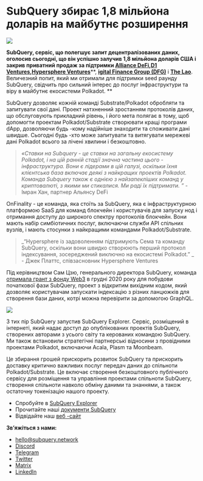 # SubQuery збирає 1,8 мільйона доларів на майбутнє розширення

![](https://miro.medium.com/max/1400/0*CrM8-LKRt3slWAsN)

**SubQuery, сервіс, що полегшує запит децентралізованих даних, оголосив сьогодні, що він успішно залучив 1,8 мільйона доларів США і закрив приватний продаж за підтримки **[**Alliance DeFi**](https://defialliance.co/)**,**[**D1 Ventures**](https://d1.ventures/)**,**[**Hypersphere Ventures**](https://hypersphere.ventures/)**, **[**igital Finance Group (DFG)**](https://www.dfg.group/)** і **[**The Lao**](https://www.thelao.io/)**. Величезний попит, який ми отримали для підтримки seed раунду SubQuery, свідчить про сильний інтерес до послуг інфраструктури та віру в майбутнє екосистеми Polkadot. **

SubQuery дозволяє кожній команді Substrate/Polkadot обробляти та запитувати свої дані. Проект натхненний зростанням протоколів даних, що обслуговують прикладний рівень, і його мета полягає в тому, щоб допомогти проектам Polkadot/Substrate створювати кращі програми dApp, дозволяючи будь -кому надійніше знаходити та споживати дані швидше. Сьогодні будь -хто може запитувати та витягувати мережеві дані Polkadot всього за лічені хвилини і безкоштовно.

> _«Ставки на Subquery - це ставки на загальну екосистему Polkadot, і на цій ранній стадії значна частина цього - інфраструктура. Вони є лідерами в цій галузі, оскільки їхня клієнтська база включає деякі з найкращих проектів Polkadot. Команда Subquery також є однією з найзапекліших команд у криптовалюті, з якими ми стикалися. Ми раді їх підтримати. ”_ - Імран Хан, партнер Альянсу DeFi

OnFinality - це команда, яка стоїть за SubQuery, яка є інфраструктурною платформою SaaS для команд блокчейн і користувачів для запуску нод і отримання доступу до широкого спектру протоколів блокчейн. Вони мають набір симбіотичних послуг, включаючи служби API спільних вузлів, і мають стосунки з найкращими командами Polkadot/Substrate.

> _“Hypersphere із задоволенням підтримують Сема та команду SubQuery, оскільки вони швидко створюють перший протокол індексування, зосереджений виключно на екосистемі Polkadot.” _ - Джек Платтс, співзасновник Hypersphere Ventures

Під керівництвом Сам Цзю, генерального директора SubQuery, команда [отримала грант з фонду Web3](https://subquery.medium.com/subquery-delivers-its-open-source-sdk-following-a-web3-foundation-grant-20da26ae87f) в грудні 2020 року для побудови початкової фази SubQuery, проект з відкритим вихідним кодом, який дозволяє користувачам запускати індексацію з різних ланцюжків для створення бази даних, котрі можна перевірити за допомогою GraphQL.

![](https://miro.medium.com/max/1000/0*kjspGYRr_BtMk015)

З тих пір SubQuery запустив SubQuery Explorer. Сервіс, розміщений в iнтернеті, який надає доступ до опублікованих проектів SubQuery, створених авторами з усього світу та керованих командою SubQuery. Ми також встановили стратегічні партнерські відносини з провідними проектами Polkadot, включаючи Acala, Plasm та Moonbeam.

Це збирання грошей прискорить розвиток SubQuery та прискорить доставку критично важливих послуг передач даних до спільноти Polkadot/Substrate. Це включає створення безкоштовного публічного сервісу для розміщення та управління проектами спільноти SubQuery, створення спільноти навколо обміну даними та знаннями, а також остаточну токенізацію нашого проекту.

-   Спробуйте в [SubQuery Explorer](https://explorer.subquery.network/)
-   Прочитайте наші [ документи SubQuery](https://doc.subquery.network/)
-   Відвідайте наш [веб -сайт](https://subquery.network/)

**Зв’яжіться з нами:**

-   [hello@subquery.network](mailto:hello@subquery.network)
-   [Discord](https://discord.com/invite/78zg8aBSMG)
-   [Telegram](https://t.me/subquerynetwork)
-   [Twitter](https://twitter.com/subquerynetwork)
-   [Matrix](https://matrix.to/#/#subquery:matrix.org)
-   [LinkedIn](https://www.linkedin.com/company/subquery)